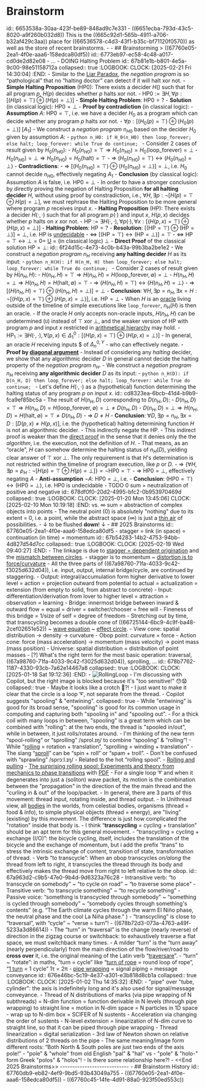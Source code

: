 # Brainstorm
id:: 6653538a-30aa-423f-be89-848ad9c7e331
	- ((6651ecba-793d-43c5-8020-a9f260b032d8)) This is the ((665c92d1-565b-4911-a706-b32af429c3aa)) place for ((66536578-c4d3-43f1-b35c-bf71120f0570)) as well as the store of recent brainstorms.
	-
	- ## Brainstorming > ((67760e05-2ea1-4f0e-aaa6-158edca80df5))
	  id:: 6773eb97-ec58-4c48-a017-cd0de2d82e08
		- ...
		- DOING Halting Problem
		  id:: 67b81e1b-b801-4e5a-9c00-98e51158712a
		  collapsed:: true
		  :LOGBOOK:
		  CLOCK: [2025-02-21 Fri 14:30:04]
		  :END:
			- Similar to the [Liar Paradox](https://en.wikipedia.org/wiki/Liar_paradox), the _negation program_ is so “pathological” that no “halting doctor” can detect if it will halt xor not.
			- **Simple Halting Proposition** ($\text{HP0}$): There exists a decider $H()$ such that for all program $p$, $H(p)$ decides whether $p$ halts xor not.
				- $\text{HP0} := ∃ H, ∀ p: [(H(p) = ⊤) ⊕ (H(p) = ⊥)]$
			- **Simple Halting Problem**: $\text{HP0} = ?$
				- **Solution** (in classical logic): $\text{HP0} = ⊥$
				- **Proof by contradiction** (in classical logic):
					- **Assumption** $A$: $\text{HP0} = ⊤$, i.e. we have a decider $H_0$ as a program which can decide whether any program $p$ halts xor not.
						- $∀ p: [(H_0(p) = ⊤) ⊕ (H_0(p) = ⊥)]$  [$A_1$]
					- We construct a _negation program_ $n_{H0}$ based on the decider $H_0$ given by assumption $A$:
						- ```python
						  n_H0: if H_0(n_H0) then loop_forever; else halt;
						  loop_forever: while True do continue;
						  ```
					- Consider 2 cases of result given by $H_0(n_{H0})$:
						- $H_0(n_{H0}) = ⊤ ⇒ H_0(n_{H0}) = H_0( \text{loop\_forever} ) = ⊥$
						- $H_0(n_{H0}) = ⊥ ⇒ H_0(n_{H0}) = H_0(\text{halt}) = ⊤$
					- ⇒ $(H_0(n_{H0}) = ⊤) ↔ (H_0(n_{H0}) = ⊥)$
					- **Contradictions**:
						- ⇒ $[(H_0(n_{H0}) = ⊤) ⊕ (H_0(n_{H0}) = ⊥)] = ⊥$, i.e. $H_0$ cannot decide $n_{H0}$, effectively negating $A_1$
					- **Conclusion** (by classical logic): Assumption $A$ is false, i.e. $\text{HP0} = ⊥$
			- In order to have a stronger conclusion by directly proving the negation of Halting Proposition **for all halting decider** $H$, without using proof by constradiction, 
			  i.e., $∀ H, ∃ p:  ¬[H(p) = ⊤ ⊕ H(p) = ⊥]$,
			  we must rephrase the Halting Proposition to be more general where program $p$ receives input $x$.
			- **Halting Proposition** ($\text{HP}$): There exists a decider $H(·,·)$ such that for all program $p(·)$ and input $x$, $H(p, x)$ decides whether $p$ halts on $x$ xor not.
				- $\text{HP} := ∃ H(·,·), ∀ p(·), ∀ x: [(H(p,x) = ⊤) ⊕ (H(p,x) = ⊥)]$
			- **Halting Problem**: $\text{HP} = ?$
				- **Resolution**: $[(\text{HP} = ⊤) ⊕ (\text{HP} = ⊥)] = ⊥$, i.e. $\text{HP}$ is [undecidable](https://en.wikipedia.org/wiki/Undecidable_problem)
					- ⇔ $[(\text{HP} = ⊤) ↔ (\text{HP} = ⊥)]  = ⊤$
					- ⇔ $\text{HP} = ⊤↔⊥  = 0 =$ [U](https://en.wikipedia.org/wiki/Three-valued_logic) $=$ (in classical logic) $⊥$
				- **Direct Proof** of the classical solution $\text{HP} = ⊥$:
				  id:: 6f24d15c-4e73-4c0b-b43a-99b3ba2be1e2
					- We construct a _negation program_ $n_H$ receiving **any halting decider** $H$ as its input:
						- ```python
						  n_H(H): if H(n_H, H) then loop_forever; else halt;
						  loop_forever: while True do continue;
						  ```
					- Consider 2 cases of result given by $H(n_H, H)$:
						- $H(n_H, H) = ⊤ ⇒ H(n_H, H) = H( \text{loop\_forever}, ∅) = ⊥$
						- $H(n_H, H) = ⊥ ⇒ H(n_H, H) = H(\text{halt}, ∅) = ⊤$
					- ⇒ $(H(n_H, H) = ⊤) ↔ (H(n_H, H) = ⊥)$
					- ⇒ $[(H(n_H, H) = ⊤) ⊕ (H(n_H, H) = ⊥)] = ⊥$
					- **Conclusion**: $∀ H, ∃ p = n_H, ∃ x = H:  ¬[(H(p, x) = ⊤) ⊕ (H(p, x) = ⊥)]$, i.e. $\text{HP} = ⊥$
						- When $H$ is an [oracle](https://en.wikipedia.org/wiki/Oracle_machine) living outside of the timeline of simple executions like `loop_forever`, $n_H(H)$ is then an oracle.
						- If the oracle $H$ only accepts non-oracle inputs, $H(n_H, H)$ can be undetermined (`U`) instead of ⊤ xor ⊥, and the weaker version of $\text{HP}$ with program $p$ and input $x$ restricted in [arithmetical hierarchy](https://en.wikipedia.org/wiki/Arithmetical_hierarchy) may hold.
							- $\text{HP}_1 := ∃ H(·,·), ∀ (p, x) ∈ \Delta_{1}^{0}: [(H(p,x) = ⊤) ⊕ (H(p,x) = ⊥)]$
							- In general, an oracle $H$ receiving inputs $ of $\Delta_{n}^{0,Y}$
						- who can effectively negate.
				- **Proof by [diagonal argument](https://en.wikipedia.org/wiki/Cantor%27s_diagonal_argument)**
					- Instead of considering any _halting_ decider, we show that any algorithmic decider $D$ in general cannot decide the halting property of the _negation program_ $n_H$.
					- We construct a _negation program_ $n_H$ receiving **any algorithmic decider** $D$ as its input:
						- ```python
						  n_H(D): if D(n_H, D) then loop_forever; else halt;
						  loop_forever: while True do continue;
						  ```
					- Let's define $H(·,·)$ as a (hypothetical) function determining the halting status of any program $p$ on input $x$.
					  id:: cd8323ea-6bcb-41d4-b9b9-fca9ef85bc5a
					- The result of $H(n_H, D)$ corresponding to $D(n_H, D)$:
						- $D(n_H, D) = ⊤ ⇒ H(n_H, D) = H( \text{loop\_forever}, ∅) = ⊥ ≠ D(n_H, D)$
						- $D(n_H, D) = ⊥ ⇒ H(n_H, D) = H(\text{halt}, ∅) = ⊤ ≠ D(n_H, D)$
					- ⇒ $D ≠ H$
					- **Conclusion**: $∀ D, ∃ p = n_H, ∃ x = D:  [D(p, x) ≠ H(p, x)]$, i.e. the (hypothetical) halting determining function $H$ is not an algorithmic decider.
						- This indirectly negate the $\text{HP}$.
						- This indirect proof is weaker than the [direct proof](((6f24d15c-4e73-4c0b-b43a-99b3ba2be1e2))) in the sense that it denies only the the _algorithm_, i.e. the execution, not the definition of $H$.
						- That means, as an “oracle”, $H$ can somehow determine the halting status of $n_H(D)$, yielding clear answer of ⊤ xor ⊥. The only requirement is that $H$'s determination is not restricted within the timeline of program execution, like $p$ or $D$.
			- ⇒ $\{ ∀ H, ∃ p = p_H:  ¬[H(p) = ⊤ ⊕ H(p) = ⊥] \} = ¬\text{HP0} = ⊤$
				- ⇒ $\text{HP0} = ⊥$, effectively negating $A$
				- **Anti-assumption** $¬A$: $\text{HP0} = ⊥$, i.e.
				- **Conclusion**:  $(\text{HP0} = ⊤) ↔ (\text{HP0} = ⊥)$, i.e. $\text{HP0}$ is undecidable
		- TODO 0 sum = neutralization of positive and negative 
		  id:: 678df0f0-20d2-4995-bfc2-0b953970469d
		  collapsed:: true
		  :LOGBOOK:
		  CLOCK: [2025-01-20 Mon 13:45:06]
		  CLOCK: [2025-02-10 Mon 10:19:18]
		  :END:
		  vs. ∞ sum = abstraction of complex objects into points
			- The neutral point (0) is absolutely "nothing" due to its extent = 0, i.e. a point, while the abstract space (∞) is just a [thin air](((671d06ba-cb96-4424-9bee-4e6327ba7f9d))) of possibilities.
		- ↓ to be flushed **down**! ↓
	- ## 2025 Brainstorms
	  id:: 67760e05-2ea1-4f0e-aaa6-158edca80df5
		- stagger = link (in space) = continuation (in time) = momentum
		  id:: 67b54283-14b2-4753-94bb-4d827d54d7cc
		  collapsed:: true
		  :LOGBOOK:
		  CLOCK: [2025-02-19 Wed 09:40:27]
		  :END:
			- The linkage is due to [stagger = dependent origination](((67b541c9-befb-46b8-b2ae-e6e251043153))) and the [mismatch between circles](((67b541cb-a5c9-4634-b5f7-080d367faa4c))).
				- stagger is to momentum ~ [distortion is to force/curvature](((67b541d0-9e59-42ec-9199-9e9e114579e8)))
			- All the three parts of ((67a98760-71fa-4033-9c42-f3025d632d04)), i.e. input, output, internal bridge/cycle, are continued by staggering.
				- Output: integral/accumulation form higher derivative to lower level = action = projection outward from potential to actual = actualization = extension (from empty to solid, from abstract to concrete)
				- Input: differentiation/derivation from lover to higher level = attraction = observation = learning
				- Bridge: innermost bridge between inward & outward flow = equal = driver = switcher/chooser = free will
					- Fineness of this bridge = 1/size of self = degree of freedom
			- Stretching out by time, that transcycling becomes a double cone of ((66725144-6bc9-4c9f-ba48-2cef02651e52)) ~ [wave equation](https://en.wikipedia.org/wiki/Wave_equation) ~ [effect circle](((674ff584-00e3-40d8-9b77-21e9dca899dd))).
				- View cone: spatial distribution → density → curvature
				- Obop point: curvature = force
				- Action cone: force (mass acceleration) → momentum (mass velocity) → point mass (mass position)
				- Universe: spatial distribution = distribution of point masses
		- [?] What's the right term for the most basic operation: traversal, ((67a98760-71fa-4033-9c42-f3025d632d04)), sprolling, ...
		  id:: 678b7762-1187-4330-93cb-7a62e14467a8
		  collapsed:: true
		  :LOGBOOK:
		  CLOCK: [2025-01-18 Sat 19:12:36]
		  :END:
			- ![RollingLoop](https://docs.google.com/drawings/d/e/2PACX-1vTc1vvF4Bghp7a62iW_QccyZaVtiJR9eD8d44eIxfqCeXof9NY4tvKP179l3tfLH4M7mLZKQXBqWmKc/pub?w=473&h=123)
			- I'm discussing with Copilot, but the right image is blocked because it's "too sensitive!" 😯😧
			  collapsed:: true
				- Maybe it looks like a crotch 🤔?!
				- I just want to make it clear that the circle is a loop ➰, not separate from the thread.
			- Copilot suggests "spooling" & "entwining".
			  collapsed:: true
				- While "entwining" is good for its broad sense, "spooling" is good for its common usage in computing and capturing both "spooling in" and "spooling out".
				- For a thick coil with many loops in between, "spooling" is a great term which can be combined with "rolling": at the two ends, the thread is "spooled in/out", while in between, it just rolls/rotates around.
				- I'm thinking of the new term “spool-rolling” or “sprolling” /sprol.ɪŋ/ to combine “spooling” & “rolling”!
					- While “[rolling](https://en.wikipedia.org/wiki/Rolling) = rotation + translation”, “sprolling = winding + translation”
					- The slang “[sproll](https://www.urbandictionary.com/define.php?term=Sproll)” can be “spin + roll” or “spam + troll”.
					- Don't be confused with “sprawling” /sprɔːl.ɪŋ/
					- Related to the hot “rolling spool”.
						- [Rolling and pulling](https://leancrew.com/all-this/2023/06/rolling-and-pulling/)
						- [The surprising rolling spool: Experiments and theory from mechanics to phase transitions](https://www.researchgate.net/publication/264161700_The_surprising_rolling_spool_Experiments_and_theory_from_mechanics_to_phase_transitions) with [PDF](../assets/physics/Surprising-EJP09JunRev.pdf)
			- For a single loop ➰ and when it degenerates into just a (soliton) wave packet, its motion is the combination between the "propagation" in the direction of the the main thread and the "curling in & out" of the loop/packet.
			- In general, there are 3 parts of this movement: thread input, rotating inside, and thread output.
				- In Unithread view, all [bodies](((66c810a0-9861-4787-bdcf-1378219332be))) in the worlds, from celestial bodies, organisms (thread = food & info), to simple physical objects (thread = energy), are "living" (existing) by this movement. The difference is just how complicated the "rotation" inside that body is.
				- I think “**transcycling** = cycling + translation” should be an apt term for this general movement.
					- “transcycling = cycling + exchange (I/O)”: the bicycle cycling, itself, includes the translation of the bicycle and the exchange of momentum, but i add the prefix “trans” to stress the intrinsic exchange of content, transition of state, transformation of thread.
					- Verb “to transcycle”: When an obop transcycles *on/along* the thread from left to right, it transcycles the thread through its body and effectively makes the thread move from right to left relative to the obop.
					  id:: 67a963d2-c9b5-47e0-9b4d-9d6323a76c28
						- Intransitive verb: “to transcycle on somebody” ~ “to cycle on road” ~ “to traverse some place”
						- Transitive verb: “to transcycle something” ~ “to recycle something”
							- Passive voice: “something is transcycled through somebody” ~ “something is cycled through somebody” ~ “somebody cycles through something's contents” (e.g. “The Earth climate cycles through the warm El Niño phase, the neutral phase and the cool La Niña phase.” )
				- “transcycling” is close to “traversal”, with “cycle” ~ “verse = turn”!
					- ((678b72d3-073a-4763-a49f-5233a3d86614))
					- The “turn” in “traversal” is the change (nearly reverse) of direction in the zigzag course or switchback: to exhaustively traverse a flat space, we must switchback many times.
						- A milder “turn” is the “turn away” (nearly perpendicularly) from the main direction of the flow/river/road to **cross over** it, i.e. the original meaning of the Latin verb “[traversare](https://en.wiktionary.org/wiki/traversare)”.
					- “turn” ~ “rotate”: in maths, “turn = cycle” like “[turn of rope](https://en.wikipedia.org/wiki/Turn_(knot)) = round loop of rope”, “[1 turn](https://en.wikipedia.org/wiki/Turn_(angle)) = 1 cycle” 1τ = 2π
		- [pipe wrapping](((670cdcb4-3c85-45af-8c30-3c3284ed37df))) = signal piping = message conveyance
		  id:: 676e46bc-5c19-4e37-a301-e3b818d8cb1a
		  collapsed:: true
		  :LOGBOOK:
		  CLOCK: [2025-01-02 Thu 14:35:32]
		  :END:
			- "pipe" over "tube, cylinder": the axis is indefinitely long and it's also used for signal/message conveyance.
			- Thread of N distributions of marks (via pipe wrapping of N subthreads) = N-dim function = function derivable in N levels (through pipe wrapping) to straight line = motion in N-dim space = N particles in 1D space
				- wrap up to N-dim box = SCIFER of N sustents
					- Acceleration via changing the order of sustents
				- N-level extension = linearization of N-dim curve to straight line, so that it can be piped through pipe wrapping
					- Thread linearization = digital serialization
				- 3rd law of Newton shown on relative distributions of 2 threads on the pipe
			- The same meaning/image form different roots:
			  “Both North & South poles are just two ends of the axis pole!”
				- "pole" & "whole"  from old English "pal" & "hal" 
				  vs
				- "pole" & "holo-" form Greek "polos" & "holos"!
				- Is there some relationship here?!
		- <<End 2025 Brainstorms>>
		  ----------------------------
	- ## Brainstorm History
	  id:: 67760db9-eb82-4ef9-9bd5-93b43049a755
		- ((67760e05-2ea1-4f0e-aaa6-158edca80df5))
		- ((67760c45-14fe-4d91-88a0-923f50ed553c))